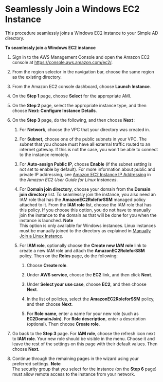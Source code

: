 # Seamlessly Join a Windows EC2 Instance<a name="simple_ad_launching_instance"></a>

This procedure seamlessly joins a Windows EC2 instance to your Simple AD directory\.

**To seamlessly join a Windows EC2 instance**

1. Sign in to the AWS Management Console and open the Amazon EC2 console at [https://console\.aws\.amazon\.com/ec2/](https://console.aws.amazon.com/ec2/)\.

1. From the region selector in the navigation bar, choose the same region as the existing directory\.

1. From the Amazon EC2 console dashboard, choose **Launch Instance**\.

1. On the **Step 1** page, choose **Select** for the appropriate AMI\.

1. On the **Step 2** page, select the appropriate instance type, and then choose **Next: Configure Instance Details**\.

1. On the **Step 3** page, do the following, and then choose **Next** :

   1. For **Network**, choose the VPC that your directory was created in\.

   1. For **Subnet**, choose one of the public subnets in your VPC\. The subnet that you choose must have all external traffic routed to an internet gateway\. If this is not the case, you won't be able to connect to the instance remotely\.

   1. For **Auto\-assign Public IP**, choose **Enable** \(if the subnet setting is not set to enable by default\)\. For more information about public and private IP addressing, see [Amazon EC2 Instance IP Addressing](https://docs.aws.amazon.com/AWSEC2/latest/UserGuide/using-instance-addressing.html) in the *Amazon EC2 User Guide for Linux Instances*\.

   1. For **Domain join directory**, choose your domain from the **Domain join directory** list\. To seamlessly join the instance, you also need an IAM role that has the **AmazonEC2RoleforSSM** managed policy attached to it\. From the **IAM role** list, choose the IAM role that has this policy\. If you choose this option, you do not have to manually join the instance to the domain as that will be done for you when the instance is launched\.
**Note**  
This option is only available for Windows instances\. Linux instances must be manually joined to the directory as explained in [Manually Join a Linux Instance](join_linux_instance.md)\.

   1. For **IAM role**, optionally choose the **Create new IAM role** link to create a new IAM role and attach the **AmazonEC2RoleforSSM** policy\. Then on the **Roles** page, do the following:

      1. Choose **Create role**\.

      1. Under **AWS service**, choose the **EC2** link, and then click **Next**\.

      1. Under **Select your use case**, choose **EC2**, and then choose **Next**\.

      1. In the list of policies, select the **AmazonEC2RoleforSSM** policy, and then choose **Next**\.

      1. For **Role name**, enter a name for your new role \(such as **EC2DomainJoin**\)\. For **Role description**, enter a description \(optional\)\. Then choose **Create role**\.

1. Go back to the **Step 3** page\. For **IAM role**, choose the refresh icon next to **IAM role**\. Your new role should be visible in the menu\. Choose it and leave the rest of the settings on this page with their default values\. Then choose **Next**\.

1. Continue through the remaining pages in the wizard using your preferred settings\.
**Note**  
The security group that you select for the instance \(on the **Step 6** page\) must allow remote access to the instance from your network\.